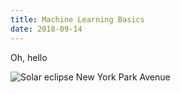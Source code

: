 ```yaml
---
title: Machine Learning Basics
date: 2018-09-14
---
```


Oh, hello

![Solar eclipse New York Park Avenue](/images/UNADJUSTEDNONRAW_thumb_1b.jpg)
